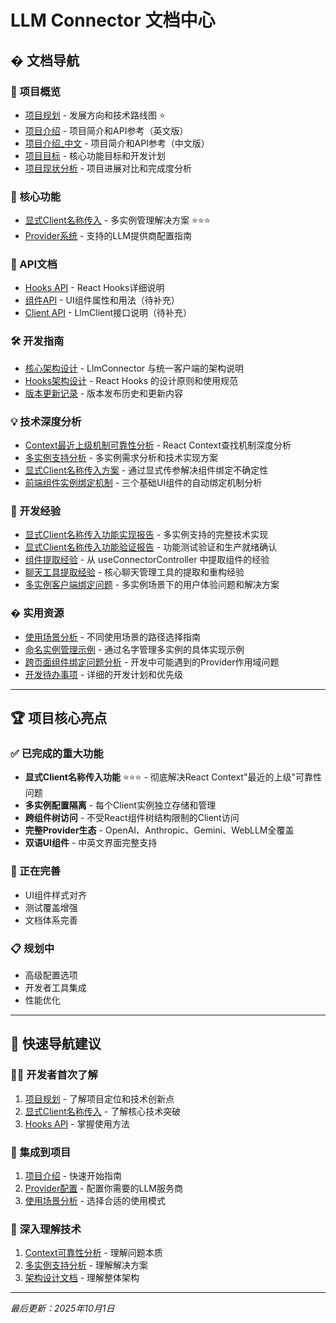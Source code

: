 # LLM Connector 文档中心

## � 文档导航

### 🎯 项目概览
- [项目规划](./PROJECT_ROADMAP.md) - 发展方向和技术路线图 ⭐
- [项目介绍](./现状和目标/项目介绍.md) - 项目简介和API参考（英文版）
- [项目介绍_中文](./现状和目标/项目介绍_中文.md) - 项目简介和API参考（中文版）
- [项目目标](./现状和目标/项目目标.md) - 核心功能目标和开发计划
- [项目现状分析](./现状和目标/项目现状分析.md) - 项目进展对比和完成度分析

### 🚀 核心功能
- [显式Client名称传入](./features/explicit-client-naming.md) - 多实例管理解决方案 ⭐⭐⭐
- [Provider系统](./providers/) - 支持的LLM提供商配置指南

### 📖 API文档
- [Hooks API](./api/hooks.md) - React Hooks详细说明
- [组件API](./components/) - UI组件属性和用法（待补充）
- [Client API](./client/) - LlmClient接口说明（待补充）

### 🛠️ 开发指南
- [核心架构设计](./开发记录/核心架构设计.md) - LlmConnector 与统一客户端的架构说明
- [Hooks架构设计](./开发记录/Hooks架构设计.md) - React Hooks 的设计原则和使用规范
- [版本更新记录](./开发记录/版本更新记录.md) - 版本发布历史和更新内容

### 💡 技术深度分析
- [Context最近上级机制可靠性分析](./其他/Context最近上级机制可靠性分析.md) - React Context查找机制深度分析
- [多实例支持分析](./其他/多实例支持分析.md) - 多实例需求分析和技术实现方案
- [显式Client名称传入方案](./其他/显式Client名称传入方案.md) - 通过显式传参解决组件绑定不确定性
- [前端组件实例绑定机制](./其他/前端组件实例绑定机制.md) - 三个基础UI组件的自动绑定机制分析

### 📝 开发经验
- [显式Client名称传入功能实现报告](./开发记录/显式Client名称传入功能实现报告.md) - 多实例支持的完整技术实现
- [显式Client名称传入功能验证报告](./开发记录/显式Client名称传入功能验证报告.md) - 功能测试验证和生产就绪确认
- [组件提取经验](./经验教训/组件提取经验.md) - 从 useConnectorController 中提取组件的经验
- [聊天工具提取经验](./经验教训/聊天工具提取经验.md) - 核心聊天管理工具的提取和重构经验
- [多实例客户端绑定问题](./经验教训/多实例客户端绑定问题.md) - 多实例场景下的用户体验问题和解决方案

### � 实用资源
- [使用场景分析](./其他/使用场景分析.md) - 不同使用场景的路径选择指南
- [命名实例管理示例](./其他/命名实例管理示例.md) - 通过名字管理多实例的具体实现示例
- [跨页面组件绑定问题分析](./其他/跨页面组件绑定问题分析.md) - 开发中可能遇到的Provider作用域问题
- [开发待办事项](./其他/开发待办事项.md) - 详细的开发计划和优先级

---

## 🏆 项目核心亮点

### ✅ 已完成的重大功能
- **显式Client名称传入功能** ⭐⭐⭐ - 彻底解决React Context"最近的上级"可靠性问题
- **多实例配置隔离** - 每个Client实例独立存储和管理
- **跨组件树访问** - 不受React组件树结构限制的Client访问
- **完整Provider生态** - OpenAI、Anthropic、Gemini、WebLLM全覆盖
- **双语UI组件** - 中英文界面完整支持

### 🚧 正在完善
- UI组件样式对齐
- 测试覆盖增强
- 文档体系完善

### 📋 规划中
- 高级配置选项
- 开发者工具集成
- 性能优化

---

## 🎯 快速导航建议

### 👨‍💻 开发者首次了解
1. [项目规划](./PROJECT_ROADMAP.md) - 了解项目定位和技术创新点
2. [显式Client名称传入](./features/explicit-client-naming.md) - 了解核心技术突破
3. [Hooks API](./api/hooks.md) - 掌握使用方法

### 🔧 集成到项目
1. [项目介绍](./现状和目标/项目介绍.md) - 快速开始指南
2. [Provider配置](./providers/) - 配置你需要的LLM服务商
3. [使用场景分析](./其他/使用场景分析.md) - 选择合适的使用模式

### 🧠 深入理解技术
1. [Context可靠性分析](./其他/Context最近上级机制可靠性分析.md) - 理解问题本质
2. [多实例支持分析](./其他/多实例支持分析.md) - 理解解决方案
3. [架构设计文档](./开发记录/核心架构设计.md) - 理解整体架构

---

*最后更新：2025年10月1日*
